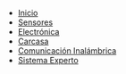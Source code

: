 - [Inicio](README.md)
- [Sensores](0-Sensores.md)
- [Electrónica](1-Electrónica.md)
- [Carcasa](2-Carcasa.md)
- [Comunicación Inalámbrica](3-Comunicación-inalámbrica.md)
- [Sistema Experto](4-Sistema%20Experto.md)

<!--
    - [Estructura Wiki](?id=estructura-wiki)
    - [Noticias](?id=noticias)
    - [Equipo](?id=equipo)
    - [Licencia](?id=licencia)
-->
